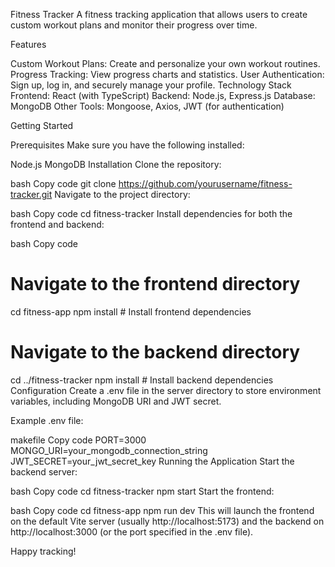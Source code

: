 Fitness Tracker
A fitness tracking application that allows users to create custom workout plans and monitor their progress over time.

Features

Custom Workout Plans: Create and personalize your own workout routines.
Progress Tracking: View progress charts and statistics.
User Authentication: Sign up, log in, and securely manage your profile.
Technology Stack
Frontend: React (with TypeScript)
Backend: Node.js, Express.js
Database: MongoDB
Other Tools: Mongoose, Axios, JWT (for authentication)

Getting Started

Prerequisites
Make sure you have the following installed:

Node.js
MongoDB
Installation
Clone the repository:

bash
Copy code
git clone https://github.com/yourusername/fitness-tracker.git
Navigate to the project directory:

bash
Copy code
cd fitness-tracker
Install dependencies for both the frontend and backend:

bash
Copy code
# Navigate to the frontend directory
cd fitness-app
npm install  # Install frontend dependencies

# Navigate to the backend directory
cd ../fitness-tracker
npm install  # Install backend dependencies
Configuration
Create a .env file in the server directory to store environment variables, including MongoDB URI and JWT secret.

Example .env file:

makefile
Copy code
PORT=3000
MONGO_URI=your_mongodb_connection_string
JWT_SECRET=your_jwt_secret_key
Running the Application
Start the backend server:

bash
Copy code
cd fitness-tracker
npm start
Start the frontend:

bash
Copy code
cd fitness-app
npm run dev
This will launch the frontend on the default Vite server (usually http://localhost:5173) and the backend on http://localhost:3000 (or the port specified in the .env file).

Happy tracking!

